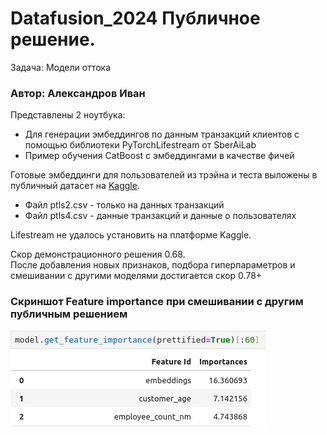 # Datafusion_2024 Публичное решение. 
 Задача: Модели оттока

### Автор: Александров Иван

Представлены 2 ноутбука:
* Для генерации эмбеддингов по данным транзакций клиентов с помощью библиотеки PyTorchLifestream от SberAiLab
* Пример обучения CatBoost с эмбеддингами в качестве фичей

Готовые эмбеддинги для пользователей из трэйна и теста выложены в публичный датасет на [Kaggle](https://www.kaggle.com/datasets/ivanblch/ptls-dtf/data).
* Файл ptls2.csv - только на данных транзакций
* Файл ptls4.csv - данные транзакций и данные о пользователях

Lifestream не удалось установить на платформе Kaggle.

Скор демонстрационного решения 0.68. <br>
После добавления новых признаков, подбора гиперпараметров и смешивании с другими моделями достигается скор 0.78+

### Скриншот Feature importance при смешивании с другим публичным решением
![FI](cbfi.png)
